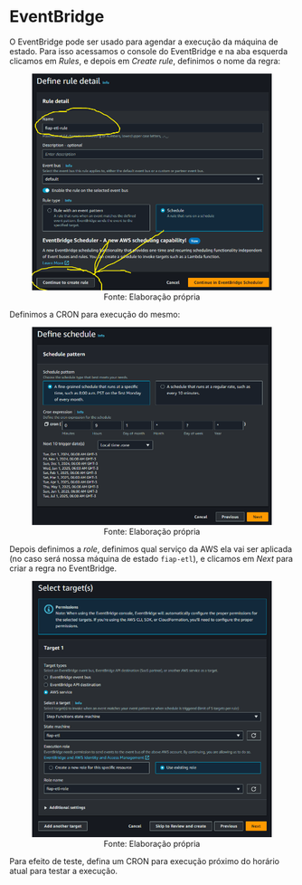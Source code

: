 # EventBridge

O EventBridge pode ser usado para agendar a execução da máquina de estado. Para isso acessamos o console do EventBridge e na aba esquerda clicamos em *Rules*, e depois em *Create rule*, definimos o nome da regra:

<div align="center">
  <figure>
    <img src="eventbridge_1.png" alt="">
    <figcaption>
      Fonte: Elaboração própria
    </figcaption>
  </figure>
</div>

Definimos a CRON para execução do mesmo:

<div align="center">
  <figure>
    <img src="eventbridge_2.png" alt="">
    <figcaption>
      Fonte: Elaboração própria
    </figcaption>
  </figure>
</div>

Depois definimos a *role*, definimos qual serviço da AWS ela vai ser aplicada (no caso será nossa máquina de estado `fiap-etl`), e clicamos em *Next* para criar a regra no EventBridge.

<div align="center">
  <figure>
    <img src="eventbridge_3.png" alt="">
    <figcaption>
      Fonte: Elaboração própria
    </figcaption>
  </figure>
</div>

Para efeito de teste, defina um CRON para execução próximo do horário atual para testar a execução.